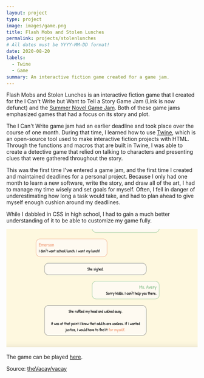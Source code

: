 ```yaml
---
layout: project
type: project
image: images/game.png
title: Flash Mobs and Stolen Lunches
permalink: projects/stolenlunches
# All dates must be YYYY-MM-DD format!
date: 2020-08-20
labels:
  - Twine
  - Game
summary: An interactive fiction game created for a game jam.
---
```


Flash Mobs and Stolen Lunches is an interactive fiction game that I created for the I Can't Write but Want to Tell a Story Game Jam (Link is now defunct) and the [Summer Novel Game Jam](https://itch.io/jam/sunofes20). Both of these game jams emphasized games that had a focus on its story and plot. 

The I Can't Write game jam had an earlier deadline and took place over the course of one month. During that time, I learned how to use [Twine](https://twinery.org/), which is an open-source tool used to make interactive fiction projects with HTML. Through the functions and macros that are built in Twine, I was able to create a detective game that relied on talking to characters and presenting clues that were gathered throughout the story. 

This was the first time I've entered a game jam, and the first time I created and maintained deadlines for a personal project. Because I only had one month to learn a new software, write the story, and draw all of the art, I had to manage my time wisely and set goals for myself. Often, I fell in danger of underestimating how long a task would take, and had to plan ahead to give myself enough cushion around my deadlines. 

While I dabbled in CSS in high school, I had to gain a much better understanding of it to be able to customize my game fully.

<img class="ui image" src="../images/game1.png">

The game can be played [here](https://hullabaloo.itch.io/flash-mobs-and-stolen-lunches).

Source: <a href="https://github.com/theVacay/vacay"><i class="large github icon"></i>theVacay/vacay</a>
